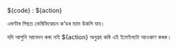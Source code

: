 ${code} : ${action}

এঘণ্টাৰ পিছত ভেৰিফিকেচন ক’ডৰ ম্যাদ উকলি যাব।

যদি আপুনি আবেদন কৰা নাই ${action} অনুগ্ৰহ কৰি এই ইমেইলটো আওকাণ কৰক।

